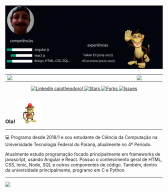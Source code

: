 
![capa github](https://github.com/caiotheodoro/caiotheodoro/blob/main/images/eee_2.gif) 


<center>
  <table>
    <tr>
        <td><img width="400px" align="left" src="https://github-readme-stats.vercel.app/api/top-langs/?username=caiotheodoro&hide=html&layout=compact&theme=dark" /></td>
        <td><img width="495px" align="left" src="https://github-readme-stats.vercel.app/api?username=caiotheodoro&theme=dark"/></td>
    </tr>   
  </table>
</center>  

<p align="center">
  <a href="https://www.linkedin.com/in/caiotheodoro1/">
    <img alt="Linkedin caiotheodoro!" src="https://img.shields.io/static/v1?label=Linkedin&message=caiotheodoro1&style=for-the-badge&color=4A90E2&labelColor=222222" />
 </a>
  <a href="mailto:caio@atla.ws">
   <img alt="Stars" src="https://img.shields.io/static/v1?label=gmail&message=caio@atla.ws&style=for-the-badge&color=4A90E2&labelColor=222222" />
 </a>

  <a href="https://www.last.fm/user/caio/">
   <img alt="Forks" src="https://img.shields.io/static/v1?label=last.fm&message=caio&style=for-the-badge&color=4A90E2&labelColor=222222" />
 </a>
  <a href="https://www.gitlab.com/caiotheodoro/">
   <img alt="Issues" src="https://img.shields.io/static/v1?label=gitlab&message=caiotheodoro&style=for-the-badge&color=4A90E2&labelColor=222222" />
 </a>
</p>

### Ola! <img src="./images/dfed.gif" width="80px">

---

💻 Programo desde 2018/1 e sou estudante de Ciência da Computação na Universidade Tecnologia Federal do Paraná, atualmente no 4º Período. 

Atualmente estudo programação focado principalmente em frameworks de javascript, usando Angular e React.
Possuo o conhecimento geral de HTML, CSS, Ionic, Node, SQL e outros componentes de código. Também, dentro da universidade principalmente, programo em C e Python.




---  

![](https://komarev.com/ghpvc/?username=caiotheodoro&color=blue&style=flat)
